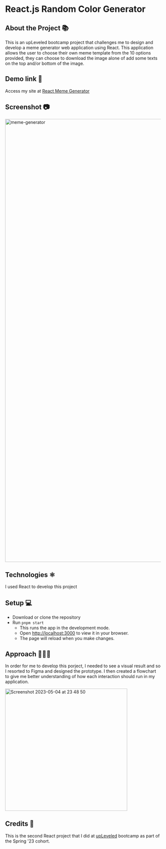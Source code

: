 # React.js Random Color Generator

## About the Project 📚
This is an upLeveled bootcamp project that challenges me to design and develop a meme generator web application using React. This application allows the user to choose their own meme template from the 10 options provided, they can choose to download the image alone of add some texts on the top and/or bottom of the image. 

## Demo link 🔗
Access my site at [React Meme Generator](https://react-meme-generator-mo.netlify.app/)

## Screenshot 📷
<img width="1431" alt="meme-generator" src="https://user-images.githubusercontent.com/121162907/236335625-d82866ef-e882-4dbe-ae02-3af357ab5061.png">

## Technologies ⚛️
I used React to develop this project

## Setup 💻
- Download or clone the repository
- Run `pnpm start`
  - This runs the app in the development mode.
  - Open [http://localhost:3000](http://localhost:3000) to view it in your browser.
  - The page will reload when you make changes.
  
## Approach 🚶🏻‍♀️
In order for me to develop this porject, I needed to see a visual result and so I resorted to Figma and designed the prototype. I then created a flowchart to give me better understanding of how each interaction should run in my application. 

<img width="395" alt="Screenshot 2023-05-04 at 23 48 50" src="https://user-images.githubusercontent.com/121162907/236337383-df7a96f6-d544-4b02-b9ca-77b682d5a1b7.png">


## Credits 📝
This is the second React project that I did at [upLeveled](https://upleveled.io/) bootcamp as part of the Spring '23 cohort.

